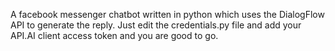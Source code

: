 A facebook messenger chatbot written in python which uses the DialogFlow API to generate the reply. Just edit the
credentials.py file and add your API.AI client access token and you are good to go.